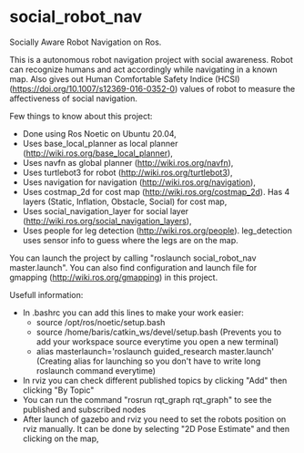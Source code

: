 # social_robot_nav
Socially Aware Robot Navigation on Ros.

This is a autonomous robot navigation project with social awareness. Robot can recognize humans and act accordingly while navigating in a known map. Also gives out Human Comfortable Safety Indice (HCSI) (https://doi.org/10.1007/s12369-016-0352-0) values of robot to measure the affectiveness of social navigation.


Few things to know about this project:
  - Done using Ros Noetic on Ubuntu 20.04,
  - Uses base_local_planner as local planner (http://wiki.ros.org/base_local_planner),
  - Uses navfn as global planner (http://wiki.ros.org/navfn),
  - Uses turtlebot3 for robot (http://wiki.ros.org/turtlebot3),
  - Uses navigation for navigation (http://wiki.ros.org/navigation),
  - Uses costmap_2d for cost map (http://wiki.ros.org/costmap_2d). Has 4 layers (Static, Inflation, Obstacle, Social) for cost map,
  - Uses social_navigation_layer for social layer  (http://wiki.ros.org/social_navigation_layers),
  - Uses people for leg detection (http://wiki.ros.org/people). leg_detection uses sensor info to guess where the legs are on the map.

You can launch the project by calling "roslaunch social_robot_nav master.launch". You can also find configuration and launch file for gmapping (http://wiki.ros.org/gmapping) in this project. 

Usefull information:
  - In .bashrc you can add this lines to make your work easier:
    - source /opt/ros/noetic/setup.bash
    - source /home/baris/catkin_ws/devel/setup.bash (Prevents you to add your workspace source everytime you open a new terminal)
    - alias masterlaunch='roslaunch guided_research master.launch' (Creating alias for launching so you don't have to write long roslaunch command everytime)
  - In rviz you can check different published topics by clicking "Add" then clicking "By Topic"
  - You can run the command "rosrun rqt_graph rqt_graph" to see the published and subscribed nodes
  - After launch of gazebo and rviz you need to set the robots position on rviz manually. It can be done by selecting "2D Pose Estimate" and then clicking on the map,
